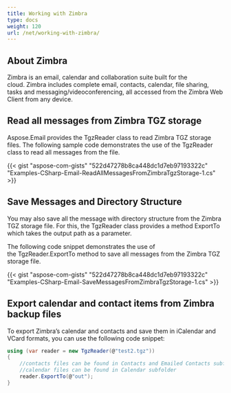 ```yaml
---
title: Working with Zimbra
type: docs
weight: 120
url: /net/working-with-zimbra/
---
```



## **About Zimbra**

Zimbra is an email, calendar and collaboration suite built for the cloud. Zimbra includes complete email, contacts, calendar, file sharing, tasks and messaging/videoconferencing, all accessed from the Zimbra Web Client from any device.

## **Read all messages from Zimbra TGZ storage**

Aspose.Email provides the TgzReader class to read Zimbra TGZ storage files. The following sample code demonstrates the use of the TgzReader class to read all messages from the file. 

{{< gist "aspose-com-gists" "522d47278b8ca448dc1d7eb97193322c" "Examples-CSharp-Email-ReadAllMessagesFromZimbraTgzStorage-1.cs" >}}

## **Save Messages and Directory Structure**

You may also save all the message with directory structure from the Zimbra TGZ storage file. For this, the TgzReader class provides a method ExportTo which takes the output path as a parameter.

The following code snippet demonstrates the use of the TgzReader.ExportTo method to save all messages from the Zimbra TGZ storage file.

{{< gist "aspose-com-gists" "522d47278b8ca448dc1d7eb97193322c" "Examples-CSharp-Email-SaveMessagesFromZimbraTgzStorage-1.cs" >}}

## **Export calendar and contact items from Zimbra backup files**

To export Zimbra’s calendar and contacts and save them in iCalendar and VCard formats, you can use the following code snippet:

```cs
using (var reader = new TgzReader(@"test2.tgz"))
{
    //contacts files can be found in Contacts and Emailed Contacts subfolders
    //calendar files can be found in Calendar subfolder
    reader.ExportTo(@"out");
}
```